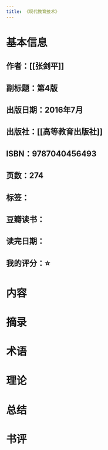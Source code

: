 ```yaml
---
title: 《现代教育技术》
---
```


# 基本信息
## 作者：[[张剑平]]
## 副标题：第4版
## 出版日期：2016年7月
## 出版社：[[高等教育出版社]]
## ISBN：9787040456493
## 页数：274
## 标签：
## 豆瓣读书：
## 读完日期：
## 我的评分：⭐️
# 内容
# 摘录
# 术语
# 理论
# 总结
# 书评
